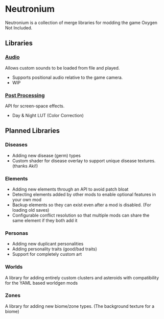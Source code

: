 # Neutronium
Neutronium is a collection of merge libraries for modding the game Oxygen Not Included.

## Libraries

### [Audio](./Audio)
Allows custom sounds to be loaded from file and played.
- Supports positional audio relative to the game camera.
- WIP

### [Post Processing](./PostProcessing)
API for screen-space effects.
- Day & Night LUT (Color Correction)

## Planned Libraries

### Diseases
- Adding new disease (germ) types
- Custom shader for disease overlay to support unique disease textures. (thanks Aki!)

### Elements
- Adding new elements through an API to avoid patch bloat
- Detecting elements added by other mods to enable optional features in your own mod
- Backup elements so they can exist even after a mod is disabled. (For loading old saves)
- Configurable conflict resolution so that multiple mods can share the same element if they both add it

### Personas
- Adding new duplicant personalities
- Adding personality traits (good/bad traits)
- Support for completely custom art

### Worlds
A library for adding entirely custom clusters and asteroids with compatibility for the YAML based worldgen mods

### Zones  
A library for adding new biome/zone types. (The background texture for a biome)
